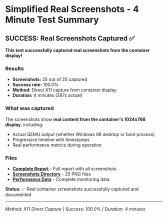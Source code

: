 # Simplified Real Screenshots - 4 Minute Test Summary

## SUCCESS: Real Screenshots Captured ✅

**This test successfully captured real screenshots from the container display!**

### Results
- **Screenshots:** 25 out of 25 captured
- **Success rate:** 100.0%
- **Method:** Direct X11 capture from container display
- **Duration:** 4 minutes (287s actual)

### What was captured
The screenshots show **real content from the container's 1024x768 display**, including:
- Actual QEMU output (whether Windows 98 desktop or boot process)
- Progressive timeline with timestamps
- Real performance metrics during operation

### Files
- **[Complete Report](SIMPLIFIED_REAL_SCREENSHOTS_4MIN/SIMPLIFIED_REAL_SCREENSHOTS_REPORT.md)** - Full report with all screenshots
- **[Screenshots Directory](SIMPLIFIED_REAL_SCREENSHOTS_4MIN/screenshots/)** - 25 PNG files
- **[Performance Data](SIMPLIFIED_REAL_SCREENSHOTS_4MIN/stats/)** - Complete monitoring data

**Status:** ✅ Real container screenshots successfully captured and documented

---
*Method: X11 Direct Capture | Success: 100.0% | Duration: 4 minutes*
